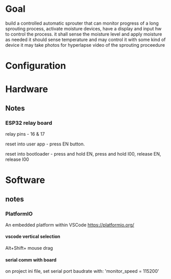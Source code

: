 # Goal
build a controlled automatic sprouter that can monitor progress of a long sprouting process, activate moisture devices, have a display and input hw to control the process.
it shall sense the moisture level and apply moisture as needed
it should sense temperature and may control it with some kind of device
it may take photos for hyperlapse video of the sprouting proceedure


# Configuration



# Hardware

## Notes

### ESP32 relay board
relay pins - 16 & 17

reset into user app - press EN button.

reset into bootloader - press and hold EN, press and hold I00, release EN, release I00


# Software 

## notes 

### PlatformIO
An embedded platform within VSCode
https://platformio.org/

#### vscode vertical selection
Alt+Shift+ mouse drag

#### serial comm with board 
on project ini file, set serial port baudrate with:
'monitor_speed = 115200'
